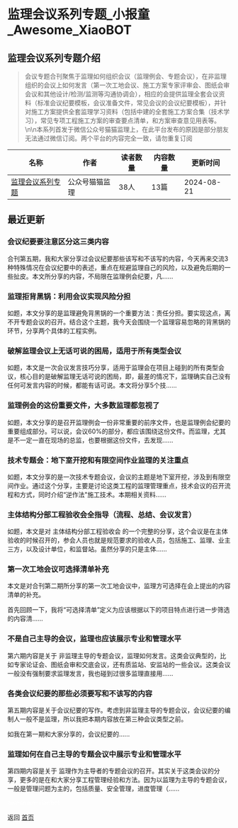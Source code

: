 # 监理会议系列专题_小报童_Awesome_XiaoBOT

## 监理会议系列专题介绍
> 会议专题合刊聚焦于监理如何组织会议（监理例会、专题会议），在非监理组织的会议上如何发言（第一次工地会议、施工方案专家评审会、图纸会审会议和其他设计/检测/监测等沟通协调会），相应的会提供监理全套会议资料（标准会议纪要模板，会议准备文件，常见会议的会议纪要模板），并针对施工方案提供全套监理学习资料（包括中建的全套施工方案合集（技术学习），常见专项工程施工方案的审查要点清单，和方案审查意见用表等。\n\n本系列首发于微信公众号猫猫监理上，在此平台发布的原因是部分朋友无法通过微信订阅。两个平台的内容完全一致，请勿重复订阅  
  


|名称|作者|读者数量|内容数量|更新时间|
|---|---|---|---|---|
|[监理会议系列专题](https://xiaobot.net/p/maomaojianli2?refer=0b133df9-27dc-423b-8101-639049001c13)|公众号猫猫监理|38人|13篇|2024-08-21|

## 最近更新
### 会议纪要要注意区分这三类内容

合刊第五期，我和大家分享过会议纪要那些该写和不该写的内容，今天再来交流3种特殊情况在会议纪要中的表述，重点在规避监理自己的风险，以及避免后期的一些扯皮。本文所分享的内容，不局限在监理例会纪要，凡......

### 监理拒背黑锅：利用会议实现风险分担

如题，本文分享的是监理避免背黑锅的一个重要方法：责任分担。要实现这点，离不开专题会议的召开。结合这个主题，我今天会围绕一个监理容易忽略的背黑锅的环节，分享两个具体的工程实例。

### 破解监理会议上无话可说的困局，适用于所有类型会议

如题，本文是一次会议发言技巧分享，适用于监理会在项目上碰到的所有类型会议，核心目的是破解监理无话可说的困局，即，最差的情况下，监理确实自己没有任何可发言内容的时候，都能有话可说。本文将分享5个技......

### 监理例会的这份重要文件，大多数监理都忽视了

如题，本文分享的是召开监理例会一份非常重要的前序文件，也是监理例会纪要的重要组成部分。可以说，会议60%的部分，都应该围绕这份文件。而监理，尤其是不一定一直在现场的总监，也要根据这份文件，去发现......

### 技术专题会：地下室开挖和有限空间作业监理的关注重点

如题，本文分享的是一次技术专题会议，会议的主题是地下室开挖，涉及到有限空间作业。通过这个分享，主要是讨论这类工程的监理管理重点，技术会议的召开流程和方式，同时介绍“逆作法"施工技术。本期相关资料......

### 主体结构分部工程验收会全指导（流程、总结、会议发言）

如题，本文是对 主体结构分部工程验收会
的一个完整的分享，这个会议是在主体验收的时候召开的，参会人员也就是规范要求的验收人员，包括施工、监理、业主三方，以及设计单位，和监督站。虽然分享的只是主体......

### 第一次工地会议可选择清单补充

本文是对合刊第二期所分享的第一次工地会议中，监理方可选择在会上提出的内容清单的补充。

首先回顾一下，我将“可选择清单”定义为应该根据以下的项目特点进行进一步筛选的内容清......

### 不是自己主导的会议，监理也应该展示专业和管理水平

第六期内容是关于
非监理主导的专题会议，监理如何发言。这类会议典型的，比如专家论证会、图纸会审和交底会议，还有质监站、安监站的一些会议。这类会议一般没有强制要求监理发言，我也碰到过很多监理直接用......

### 各类会议纪要的那些必须要写和不该写的内容

第五期内容是关于会议纪要的写作。考虑到非监理主导的专题会议，会议纪要的编制人一般不是监理，所以我把本期内容放在第三种会议类型之前。

如我在第一期和大家分享的，会议纪要的......

### 监理如何在自己主导的专题会议中展示专业和管理水平

第四期内容是关于
监理作为主导者的专题会议的召开。其实关于这类会议的分享，更多的是在和大家分享工程管理经验和方法。因为以监理为主导的专题会议，一般是管理问题为主的，包括质量、安全管理，进度管理（......


<a href="https://github.com/Reno9527/awesome-xiaobot" style="color: white; text-decoration: none;">awesome-xiaobot</a>

返回 [首页](../README.md)
